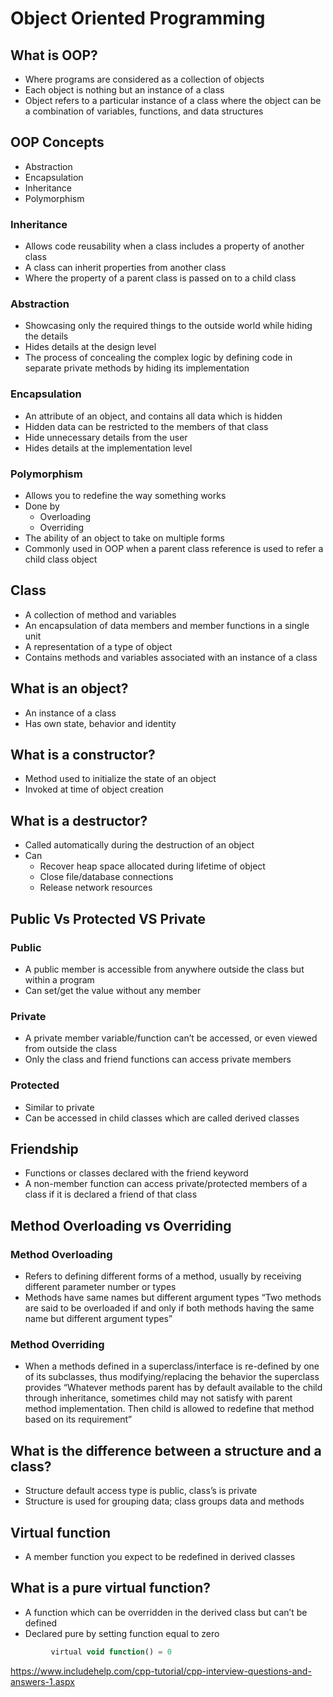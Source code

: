 # Object Oriented Programming

## What is OOP?
* Where programs are considered as a collection of objects
* Each object is nothing but an instance of a class
* Object refers to a particular instance of a class where the object can be a combination of variables, functions, and data structures

## OOP Concepts
* Abstraction
* Encapsulation
* Inheritance
* Polymorphism

### Inheritance
* Allows code reusability when a class includes a property of another class
* A class can inherit properties from another class
* Where the property of a parent class is passed on to a child class

### Abstraction
* Showcasing only the required things to the outside world while hiding the details
* Hides details at the design level
* The process of concealing the complex logic by defining code in separate private methods by hiding its implementation

### Encapsulation
* An attribute of an object, and contains all data which is hidden
* Hidden data can be restricted to the members of that class
* Hide unnecessary details from the user
* Hides details at the implementation level

### Polymorphism
* Allows you to redefine the way something works
* Done by
  *  Overloading
  *  Overriding
* The ability of an object to take on multiple forms
* Commonly used in OOP when a parent class reference is used to refer a child class object

## Class
* A collection of method and variables
* An encapsulation of data members and member functions in a single unit
* A representation of a type of object 
* Contains methods and variables associated with an instance of a class


## What is an object?
* An instance of a class
* Has own state, behavior and identity


## What is a constructor?
* Method used to initialize the state of an object
* Invoked at time of object creation


## What is a destructor?
* Called automatically during the destruction of an object
* Can
  *  Recover heap space allocated during lifetime of object
  *  Close file/database connections
  *  Release network resources


## Public Vs Protected VS Private

### Public
* A public member is accessible from anywhere outside the class but within a program
* Can set/get the value without any member

### Private
* A private member variable/function can’t be accessed, or even viewed from outside the class
* Only the class and friend functions can access private members

### Protected
* Similar to private
* Can be accessed in child classes which are called derived classes


## Friendship
* Functions or classes declared with the friend keyword
* A non-member function can access private/protected members of a class if it is declared a friend of that class

## Method Overloading vs Overriding

### Method Overloading
* Refers to defining different forms of a method, usually by receiving different parameter number or types
* Methods have same names but different argument types
“Two methods are said to be overloaded if and only if both methods having the same name but different argument types”

### Method Overriding
* When a methods defined in a superclass/interface is re-defined by one of its subclasses, thus modifying/replacing the behavior the superclass provides
“Whatever methods parent has by default available to the child through inheritance, sometimes child may not satisfy with parent method implementation. Then child is allowed to redefine that method based on its requirement”

## What is the difference between a structure and a class?
* Structure default access type is public, class’s is private
* Structure is used for grouping data; class groups data and methods

## Virtual function
* A member function you expect to be redefined in derived classes


## What is a pure virtual function?
* A function which can be overridden in the derived class but can’t be defined
* Declared pure by setting function equal to zero
```javascript
         virtual void function() = 0
```				

[https://www.includehelp.com/cpp-tutorial/cpp-interview-questions-and-answers-1.aspx
](https://www.includehelp.com/cpp-tutorial/cpp-interview-questions-and-answers-1.aspx
)
